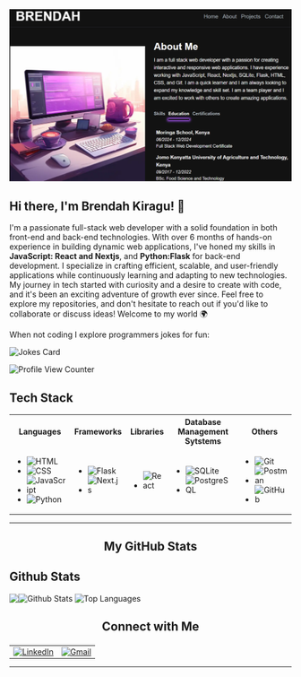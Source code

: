 <img width="1440" alt="Brendah Kiragu Website about page" src="images/github-profile.png">

## Hi there, I'm Brendah Kiragu! 👋

I'm a passionate full-stack web developer with a solid foundation in both front-end and back-end technologies. With over 6 months of hands-on experience in building dynamic web applications, I've honed my skills in <strong>JavaScript: React and Nextjs</strong>, and <strong>Python:Flask</strong> for back-end development. I specialize in crafting efficient, scalable, and user-friendly applications while continuously learning and adapting to new technologies. My journey in tech started with curiosity and a desire to create with code, and it's been an exciting adventure of growth ever since.
Feel free to explore my repositories, and don't hesitate to reach out if you'd like to collaborate or discuss ideas!
Welcome to my world 🌍
<p>When not coding I explore programmers jokes for fun:</p>

![Jokes Card](https://readme-jokes.vercel.app/api)

![Profile View Counter](https://komarev.com/ghpvc/?username=BrendahKiragu)




## Tech Stack

<table align="center">
  <tr>
    <th>Languages</th>
    <th>Frameworks</th>
    <th>Libraries</th>
    <th>Database Management Sytstems</th>
    <th>Others</th>
  </tr>
  <tr>
    <td>
      <ul>
        <li><img alt="HTML" src="https://img.shields.io/badge/html-%231572B6.svg?&style=for-the-badge&logo=html5&logoColor=white" /></li>
        <li><img alt="CSS" src="https://img.shields.io/badge/css-%231572B6.svg?&style=for-the-badge&logo=css3&logoColor=white" /></li>
        <li><img alt="JavaScript" src="https://img.shields.io/badge/javascript-%23323330.svg?&style=for-the-badge&logo=javascript&logoColor=%23F7DF1E" /></li>
        <li><img alt="Python" src="https://img.shields.io/badge/python-%2343853D.svg?&style=for-the-badge&logo=python&logoColor=white" /></li>
      </ul>
    </td>
    <td>
      <ul>
        <li><img alt="Flask" src="https://img.shields.io/badge/flask-000000?logo=flask&logoColor=white&style=for-the-badge" /></li>
        <li><img alt="Next.js" src="https://img.shields.io/badge/Next.js-%23000000.svg?&style=for-the-badge&logo=nextdotjs&logoColor=white" /></li>
      </ul>
    </td>
    <td>
      <ul>
        <li><img alt="React" src="https://img.shields.io/badge/react-%2320232a.svg?&style=for-the-badge&logo=react&logoColor=%2361DAFB" /></li>
      </ul>
    </td>
    <td>
      <ul>
        <li><img alt="SQLite" src="https://img.shields.io/badge/SQLite-%2307405F.svg?&style=for-the-badge&logo=sqlite&logoColor=white" /></li>
        <li><img alt="PostgreSQL" src="https://img.shields.io/badge/PostgreSQL-%2331575C.svg?&style=for-the-badge&logo=postgresql&logoColor=white" /></li>
      </ul>
    </td>
    <td>
      <ul>
        <li><img alt="Git" src="https://img.shields.io/badge/git-F05032?logo=git&logoColor=white&style=for-the-badge" /></li>
        <li><img alt="Postman" src="https://img.shields.io/badge/postman-FF6C37?logo=postman&logoColor=white&style=for-the-badge" /></li>
        <li><img alt="GitHub" src="https://img.shields.io/badge/GitHub-%23121011.svg?&style=for-the-badge&logo=github&logoColor=white" /></li>
      </ul>
    </td>
  </tr>
</table> <hr>

## <p align="center">My GitHub Stats</p>

## Github Stats

<a href="https://github-readme-stats-c5170b96.vercel.app/api?username=BrendahKiragu&count_private=true&show_icons=true&theme=cobalt">
  <img align="left" src="https://github-readme-streak-stats.herokuapp.com/?user=BrendahKiragu&theme=gotham">
</a>

<img src="https://github-readme-stats.vercel.app/api?username=BrendahKiragu&theme=radical&show_icons=true" alt="Github Stats"/>

<img src="https://github-readme-stats.vercel.app/api/top-langs/?username=BrendahKiragu&theme=gotham" alt="Top Languages" />

<br>

## <p align="center">Connect with Me</p>

<table  align="center">
  <tr>
    <td>
      <a href="https://www.linkedin.com/in/brendah-mwihaki-kiragu-10432218a" target="_blank">
        <img alt="LinkedIn" src="https://img.shields.io/badge/linkedin-%230077B5.svg?&style=for-the-badge&logo=linkedin&logoColor=white" />
      </a>
    </td>
    <td>
      <a href="mailto:brendakiragu02@gmail.com">
        <img alt="Gmail" src="https://img.shields.io/badge/gmail-D14836.svg?&style=for-the-badge&logo=gmail&logoColor=white" />
      </a>
    </td>
  </tr>
</table> <hr>
